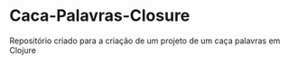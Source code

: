 # Caca-Palavras-Closure
Repositório criado para a criação de um projeto de um caça palavras em Clojure
